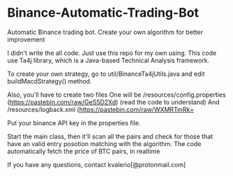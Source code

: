 # Binance-Automatic-Trading-Bot
Automatic Binance trading bot. Create your own algorithm for better improvement

I didn't write the all code. Just use this repo for my own using.
This code use Ta4j library, which is a Java-based Technical Analysis framework.

To create your own strategy, go to util/BinanceTa4jUtils.java and edit buildMacdStrategy() method.

Also, you'll have to create two files
One will be /resources/config.properties (https://pastebin.com/raw/GeS5D2Xd) (read the code to understand)
And /resources/logback.xml (https://pastebin.com/raw/WXMRTmRk=

Put your binance API key in the properties file.

Start the main class, then it'll scan all the pairs and check for those that have an valid entry posotion matching with the algorithm.
The code automatically fetch the price of BTC pairs, in realtime

If you have any questions, contact kvalerio[@protonmail.com]
